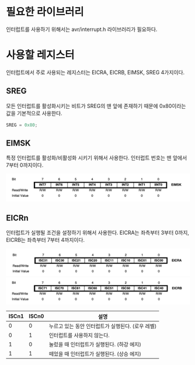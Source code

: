 # 필요한 라이브러리

인터럽트를 사용하기 위해서는 avr/interrupt.h 라이브러리가 필요하다.

# 사용할 레지스터

인터럽트에서 주로 사용되는 레지스터는 EICRA, EICRB, EIMSK, SREG 4가지이다.

## SREG

모든 인터럽트를 활성화시키는 비트가 SREG의 맨 앞에 존재하기 때문에 0x80이라는 값을 기본적으로 사용한다.

```c
SREG = 0x80;
```

## EIMSK

특정 인터럽트를 활성화/비활성화 시키기 위해서 사용한다. 인터럽트 번호는 맨 앞에서 7부터 0까지이다.

![EIMSK](./EIMSK.png)

## EICRn

인터럽트가 실행될 조건을 설정하기 위해서 사용한다. EICRA는 좌측부터 3부터 0까지, EICRB는 좌측부터 7부터 4까지이다.

![EICRA](./EICRA.png)
![EICRB](./EICRB.png)

|ISCn1|ISCn0|설명|
|---|---|---|
|0|0|누르고 있는 동안 인터럽트가 실행된다. (로우 레벨)|
|0|1|인터럽트를 사용하지 않는다.|
|1|0|눌렀을 때 인터럽트가 실행된다. (하강 에지)|
|1|1|떼었을 때 인터럽트가 실행된다. (상승 에지)|
